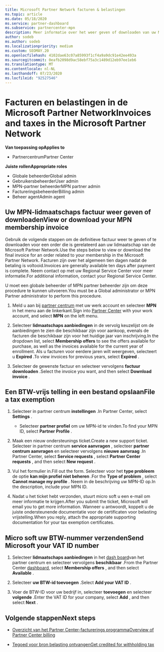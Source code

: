 ```yaml
---
title: Microsoft Partner Network facturen & belastingen
ms.topic: article
ms.date: 05/18/2020
ms.service: partner-dashboard
ms.subservice: partnercenter-mpn
description: Meer informatie over het weer geven of downloaden van uw MPN-lidmaatschaps factuur, het afwijzen van een BTW-uitzonde ring en het verzenden van het BTW-nummer van micro soft.
author: sodeb
ms.author: sodeb
ms.localizationpriority: medium
ms.custom: SEOMAY.20
ms.openlocfilehash: 4102dae63c07a85993f1cf4a9a9dc91e42ee493a
ms.sourcegitcommit: 0eafb2098d9ac58ebf75a3c1489d12eb97ee1eb6
ms.translationtype: MT
ms.contentlocale: nl-NL
ms.lasthandoff: 07/23/2020
ms.locfileid: "92527546"
---
```

# <a name="invoices-and-taxes-in-the-microsoft-partner-network"></a><span data-ttu-id="ad157-103">Facturen en belastingen in de Microsoft Partner Network</span><span class="sxs-lookup"><span data-stu-id="ad157-103">Invoices and taxes in the Microsoft Partner Network</span></span>

<span data-ttu-id="ad157-104">**Van toepassing op**</span><span class="sxs-lookup"><span data-stu-id="ad157-104">**Applies to**</span></span>

- <span data-ttu-id="ad157-105">Partnercentrum</span><span class="sxs-lookup"><span data-stu-id="ad157-105">Partner Center</span></span>

<span data-ttu-id="ad157-106">**Juiste rollen**</span><span class="sxs-lookup"><span data-stu-id="ad157-106">**Appropriate roles**</span></span>

- <span data-ttu-id="ad157-107">Globale beheerder</span><span class="sxs-lookup"><span data-stu-id="ad157-107">Global admin</span></span>
- <span data-ttu-id="ad157-108">Gebruikersbeheerder</span><span class="sxs-lookup"><span data-stu-id="ad157-108">User admin</span></span>
- <span data-ttu-id="ad157-109">MPN-partner beheerder</span><span class="sxs-lookup"><span data-stu-id="ad157-109">MPN partner admin</span></span>
- <span data-ttu-id="ad157-110">Factureringsbeheerder</span><span class="sxs-lookup"><span data-stu-id="ad157-110">Billing admin</span></span>
- <span data-ttu-id="ad157-111">Beheer agent</span><span class="sxs-lookup"><span data-stu-id="ad157-111">Admin agent</span></span>

## <a name="view-or-download-your-mpn-membership-invoice"></a><span data-ttu-id="ad157-112">Uw MPN-lidmaatschaps factuur weer geven of downloaden</span><span class="sxs-lookup"><span data-stu-id="ad157-112">View or download your MPN membership invoice</span></span>

<span data-ttu-id="ad157-113">Gebruik de volgende stappen om de definitieve factuur weer te geven of te downloaden voor een order die is gerelateerd aan uw lidmaatschap van de Microsoft Partner Network.</span><span class="sxs-lookup"><span data-stu-id="ad157-113">Use the steps below to view or download the final invoice for an order related to your membership in the Microsoft Partner Network.</span></span> <span data-ttu-id="ad157-114">Facturen zijn over het algemeen tien dagen nadat de betaling is voltooid.</span><span class="sxs-lookup"><span data-stu-id="ad157-114">Invoices are generally available ten days after payment is complete.</span></span> <span data-ttu-id="ad157-115">Neem contact op met uw Regional Service Center voor meer informatie.</span><span class="sxs-lookup"><span data-stu-id="ad157-115">For additional information, contact your Regional Service Center.</span></span>  

<span data-ttu-id="ad157-116">U moet een globale beheerder of MPN partner beheerder zijn om deze procedure te kunnen uitvoeren.</span><span class="sxs-lookup"><span data-stu-id="ad157-116">You must be a Global administrator or MPN Partner administrator to perform this procedure.</span></span> 

1.  <span data-ttu-id="ad157-117">Meld u aan bij [partner centrum](https://partner.microsoft.com/dashboard/home) met uw werk account en selecteer **MPN** in het menu aan de linkerkant.</span><span class="sxs-lookup"><span data-stu-id="ad157-117">Sign into [Partner Center](https://partner.microsoft.com/dashboard/home) with your work account, and select **MPN** on the left menu.</span></span>

4.  <span data-ttu-id="ad157-118">Selecteer **lidmaatschaps aanbiedingen** in de vervolg keuzelijst om de aanbiedingen te zien die beschikbaar zijn voor aankoop, evenals de facturen die beschikbaar zijn voor het huidige jaar van inschrijving.</span><span class="sxs-lookup"><span data-stu-id="ad157-118">In the dropdown list, select **Membership offers** to see the offers available for purchase, as well as the invoices available for the current year of enrollment.</span></span> <span data-ttu-id="ad157-119">Als u facturen voor eerdere jaren wilt weergeven, selecteert u **Expired** .</span><span class="sxs-lookup"><span data-stu-id="ad157-119">To view invoices for previous years, select **Expired** .</span></span>

6.  <span data-ttu-id="ad157-120">Selecteer de gewenste factuur en selecteer vervolgens **factuur downloaden** .</span><span class="sxs-lookup"><span data-stu-id="ad157-120">Select the invoice you want, and then select **Download invoice** .</span></span> 

## <a name="file-a-tax-exemption"></a><span data-ttu-id="ad157-121">Een BTW-vrijs telling in een bestand opslaan</span><span class="sxs-lookup"><span data-stu-id="ad157-121">File a tax exemption</span></span>

1.  <span data-ttu-id="ad157-122">Selecteer in partner centrum **instellingen** .</span><span class="sxs-lookup"><span data-stu-id="ad157-122">In Partner Center, select **Settings** .</span></span>
    - <span data-ttu-id="ad157-123">Selecteer **partner profiel** om uw MPN-id te vinden.</span><span class="sxs-lookup"><span data-stu-id="ad157-123">To find your MPN ID, select **Partner Profile** .</span></span>

2.  <span data-ttu-id="ad157-124">Maak een nieuw ondersteunings ticket.</span><span class="sxs-lookup"><span data-stu-id="ad157-124">Create a new support ticket.</span></span> <span data-ttu-id="ad157-125">Selecteer in partner centrum **service aanvragen** , selecteer **partner centrum aanvragen** en selecteer vervolgens **nieuwe aanvraag** .</span><span class="sxs-lookup"><span data-stu-id="ad157-125">In Partner Center, select **Service requests** , select **Partner Center requests** , and then select **New request** .</span></span>

3.  <span data-ttu-id="ad157-126">Vul het formulier in.</span><span class="sxs-lookup"><span data-stu-id="ad157-126">Fill out the form.</span></span> <span data-ttu-id="ad157-127">Selecteer voor het **type probleem** de optie **kan mijn profiel niet beheren** .</span><span class="sxs-lookup"><span data-stu-id="ad157-127">For the **Type of problem** , select **Cannot manage my profile** .</span></span> <span data-ttu-id="ad157-128">Neem in de beschrijving uw MPN-ID op.</span><span class="sxs-lookup"><span data-stu-id="ad157-128">In the description, include your MPN ID.</span></span>

4.  <span data-ttu-id="ad157-129">Nadat u het ticket hebt verzonden, stuurt micro soft u een e-mail om meer informatie te krijgen.</span><span class="sxs-lookup"><span data-stu-id="ad157-129">After you submit the ticket, Microsoft will email you to get more information.</span></span> <span data-ttu-id="ad157-130">Wanneer u antwoordt, koppelt u de juiste ondersteunende documentatie voor de certificaten voor belasting vrijstelling.</span><span class="sxs-lookup"><span data-stu-id="ad157-130">When you reply, attach the appropriate supporting documentation for your tax exemption certificates.</span></span>

## <a name="send-microsoft-your-vat-id-number"></a><span data-ttu-id="ad157-131">Micro soft uw BTW-nummer verzenden</span><span class="sxs-lookup"><span data-stu-id="ad157-131">Send Microsoft your VAT ID number</span></span>

1.  <span data-ttu-id="ad157-132">Selecteer **lidmaatschaps aanbiedingen** in het [dash board](https://partner.microsoft.com/dashboard/home)van het partner centrum en selecteer vervolgens **beschikbaar** .</span><span class="sxs-lookup"><span data-stu-id="ad157-132">From the Partner Center [dashboard](https://partner.microsoft.com/dashboard/home), select **Membership offers** , and then select **Available** .</span></span> 

2.  <span data-ttu-id="ad157-133">Selecteer **uw BTW-id toevoegen** .</span><span class="sxs-lookup"><span data-stu-id="ad157-133">Select **Add your VAT ID** .</span></span> 

3.  <span data-ttu-id="ad157-134">Voer de BTW-ID voor uw bedrijf in, selecteer **toevoegen** en selecteer **volgende** .</span><span class="sxs-lookup"><span data-stu-id="ad157-134">Enter the VAT ID for your company, select **Add** , and then select **Next** .</span></span> 

## <a name="next-steps"></a><span data-ttu-id="ad157-135">Volgende stappen</span><span class="sxs-lookup"><span data-stu-id="ad157-135">Next steps</span></span>

- [<span data-ttu-id="ad157-136">Overzicht van het Partner Center-facturerings programma</span><span class="sxs-lookup"><span data-stu-id="ad157-136">Overview of Partner Center billing</span></span>](billing-basics.md)

- [<span data-ttu-id="ad157-137">Tegoed voor bron belasting ontvangen</span><span class="sxs-lookup"><span data-stu-id="ad157-137">Get credited for withholding tax</span></span>](withholding-tax-credit-form.md)